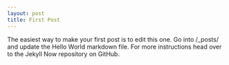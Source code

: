 ```yaml
---
layout: post
title: First Post
---
```


The easiest way to make your first post is to edit this one. Go into /_posts/ and update the Hello World markdown file. For more instructions head over to the Jekyll Now repository on GitHub.
